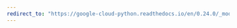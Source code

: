 ```yaml
---
redirect_to: "https://google-cloud-python.readthedocs.io/en/0.24.0/_modules/google/cloud/dns/zone.html"
---
```


